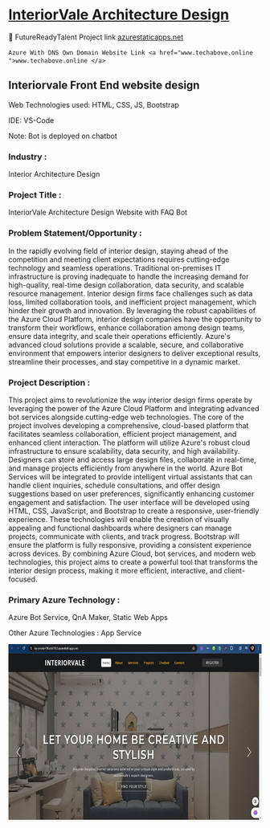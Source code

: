 # <a href="https://icy-smoke-0f6b4e510.5.azurestaticapps.net">InteriorVale Architecture Design </a>

🔮 FutureReadyTalent Project link <a href="https://icy-smoke-0f6b4e510.5.azurestaticapps.net"> azurestaticapps.net </a>

    Azure With DNS Own Domain Website Link <a href="www.techabove.online ">www.techabove.online </a>
 
 ## Interiorvale Front End website design
Web Technologies used: HTML, CSS, JS, Bootstrap

IDE: VS-Code

Note: Bot is deployed on chatbot

### Industry :
Interior Architecture Design


### Project Title :
InteriorVale Architecture Design Website with FAQ Bot


### Problem Statement/Opportunity :
In the rapidly evolving field of interior design, staying ahead of the competition and meeting client expectations requires cutting-edge technology and seamless operations. Traditional on-premises IT infrastructure is proving inadequate to handle the increasing demand for high-quality, real-time design collaboration, data security, and scalable resource management. Interior design firms face challenges such as data loss, limited collaboration tools, and inefficient project management, which hinder their growth and innovation. By leveraging the robust capabilities of the Azure Cloud Platform, interior design companies have the opportunity to transform their workflows, enhance collaboration among design teams, ensure data integrity, and scale their operations efficiently. Azure's advanced cloud solutions provide a scalable, secure, and collaborative environment that empowers interior designers to deliver exceptional results, streamline their processes, and stay competitive in a dynamic market.

### Project Description :
This project aims to revolutionize the way interior design firms operate by leveraging the power of the Azure Cloud Platform and integrating advanced bot services alongside cutting-edge web technologies. The core of the project involves developing a comprehensive, cloud-based platform that facilitates seamless collaboration, efficient project management, and enhanced client interaction.
The platform will utilize Azure's robust cloud infrastructure to ensure scalability, data security, and high availability. Designers can store and access large design files, collaborate in real-time, and manage projects efficiently from anywhere in the world. Azure Bot Services will be integrated to provide intelligent virtual assistants that can handle client inquiries, schedule consultations, and offer design suggestions based on user preferences, significantly enhancing customer engagement and satisfaction.
The user interface will be developed using HTML, CSS, JavaScript, and Bootstrap to create a responsive, user-friendly experience. These technologies will enable the creation of visually appealing and functional dashboards where designers can manage projects, communicate with clients, and track progress. Bootstrap will ensure the platform is fully responsive, providing a consistent experience across devices.
By combining Azure Cloud, bot services, and modern web technologies, this project aims to create a powerful tool that transforms the interior design process, making it more efficient, interactive, and client-focused.

### Primary Azure Technology :
Azure Bot Service, QnA Maker, Static Web Apps


Other Azure Technologies :
App Service

<a href="https://github.com/Montu-AI-34i/FRT-Project/blob/main/output1.jpg"><p align= "center"><img src="https://github.com/Montu-AI-34i/FRT-Project/blob/main/output1.jpg" width="700" height= "350"></p></a>  


